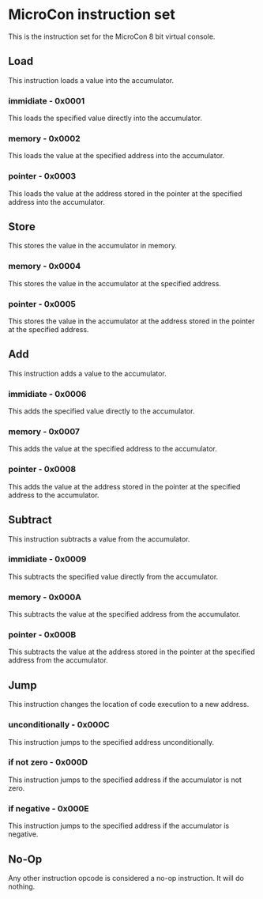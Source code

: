 # MicroCon instruction set
This is the instruction set for the MicroCon 8 bit virtual console.
## Load
This instruction loads a value into the accumulator.
### immidiate - 0x0001
This loads the specified value directly into the accumulator.
### memory - 0x0002
This loads the value at the specified address into the accumulator.
### pointer - 0x0003
This loads the value at the address stored in the pointer at the specified address into the accumulator.
## Store
This stores the value in the accumulator in memory.
### memory - 0x0004
This stores the value in the accumulator at the specified address.
### pointer - 0x0005
This stores the value in the accumulator at the address stored in the pointer at the specified address.
## Add
This instruction adds a value to the accumulator.
### immidiate - 0x0006
This adds the specified value directly to the accumulator.
### memory - 0x0007
This adds the value at the specified address to the accumulator.
### pointer - 0x0008
This adds the value at the address stored in the pointer at the specified address to the accumulator.
## Subtract
This instruction subtracts a value from the accumulator.
### immidiate - 0x0009
This subtracts the specified value directly from the accumulator.
### memory - 0x000A
This subtracts the value at the specified address from the accumulator.
### pointer - 0x000B
This subtracts the value at the address stored in the pointer at the specified address from the accumulator.
## Jump
This instruction changes the location of code execution to a new address.
### unconditionally - 0x000C
This instruction jumps to the specified address unconditionally.
### if not zero - 0x000D
This instruction jumps to the specified address if the accumulator is not zero.
### if negative - 0x000E
This instruction jumps to the specified address if the accumulator is negative.
## No-Op
Any other instruction opcode is considered a no-op instruction. It will do nothing.